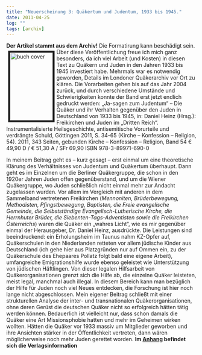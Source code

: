 ```yaml
---
title: "Neuerscheinung 3: Quäkertum und Judentum, 1933 bis 1945."
date: 2011-04-25
log: ""
tags: [archiv]
---
```

**Der Artikel stammt aus dem Archiv!** Die Formatirung kann beschädigt sein.
<a href="http://www.the-independent-friend.de/?q=system/files/buch_cover_freikirchen_ufidr.jpeg"><img border="5" align="left" width="113" vspace="5" hspace="5" height="180" src="http://www.the-independent-friend.de/?q=system/files/buch_cover_freikirchen_ufidr.jpeg" alt="buch cover" /></a>&Uuml;ber diese Ver&ouml;ffentlichung freue ich mich ganz besonders, da ich viel Arbeit (und Kosten) in diesen Text zu Qu&auml;kern und Juden in den Jahren 1933 bis 1945 investiert habe. Mehrmals war es notwendig geworden, Details im Londoner Qu&auml;kerarchiv vor Ort zu kl&auml;ren. Die Vorarbeiten gehen bis auf das Jahr 2004 zur&uuml;ck, und durch verschiedene Umst&auml;nde und Schwierigkeiten konnte der Band erst jetzt endlich gedruckt werden:
&bdquo;Ja-sagen zum Judentum&ldquo; &ndash; Die Qu&auml;ker und ihr Verhalten gegen&uuml;ber den Juden in Deutschland von 1933 bis 1945, in: Daniel Heinz (Hrsg.): Freikirchen und Juden im &bdquo;Dritten Reich&ldquo;. Instrumentalisierte Heilsgeschichte, antisemitische Vorurteile und verdr&auml;ngte Schuld, G&ouml;ttingen 2011, S. 34-65 (Kirche &ndash; Konfession &ndash; Religion, 54).
2011, 343 Seiten, gebunden Kirche &ndash; Konfession &ndash; Religion, Band 54 &euro; 49,90 D / &euro; 51,30 A / SFr 69,90 ISBN 978-3-89971-690-0
<!--break-->
In meinem Beitrag geht es &ndash; kurz gesagt &ndash; erst einmal um eine theoretische Kl&auml;rung des Verh&auml;ltnisses von Judentum und Qu&auml;kertum &uuml;berhaupt. Dann geht es im Einzelnen um die Berliner Qu&auml;kergruppe, die schon in den 1920er Jahren Juden offen gegen&uuml;berstand, und um die Wiener Qu&auml;kergruppe, wo Juden schlie&szlig;lich nicht einmal mehr zur Andacht zugelassen wurden.
Vor allem im Vergleich mit anderen in dem Sammelband vertretenen Freikirchen (<i>Mennoniten, Br&uuml;derbewegung, Methodisten, Pfingstbewegung, Baptisten, die Freie evangelische Gemeinde, die Selbstst&auml;ndige Evangelisch-Lutherische Kirche, die Herrnhuter Br&uuml;der, die Siebenten-Tags-Adventisten sowie die Freikirchen &Ouml;sterreichs</i>) waren die Qu&auml;ker ein &bdquo;wahres Licht&ldquo;, wie es mir gegen&uuml;ber einmal der Herausgeber, Dr. Daniel Heinz, ausdr&uuml;ckte. Die Leistungen sind beeindruckend: ein Erholungsheim im Taunus nahm KZ-Opfer auf, Qu&auml;kerschulen in den Niederlanden retteten vor allem j&uuml;dische Kinder aus Deutschland (ich gehe hier aus Platzgr&uuml;nden nur auf Ommen ein, zu der Qu&auml;kerschule des Ehepaares Pollatz folgt bald eine eigene Arbeit), umfangreiche Emigrationshilfe wurde ebenso geleistet wie Unterst&uuml;tzung von j&uuml;dischen H&auml;ftlingen.
Von dieser legalen Hilfsarbeit von Qu&auml;kerorganisationen grenzt sich die Hilfe ab, die einzelne Qu&auml;ker leisteten, meist legal, manchmal auch illegal. In diesem Bereich kann man bez&uuml;glich der Hilfe f&uuml;r Juden noch viel Neues entdecken, die Forschung ist hier noch lange nicht abgeschlossen.
Mein eigener Beitrag schlie&szlig;t mit einer strukturellen Analyse der inter- und transnationalen Qu&auml;kerorganisationen, ohne deren Ger&uuml;st die deutschen Qu&auml;ker nicht so erfolgreich h&auml;tten t&auml;tig werden k&ouml;nnen. Bedauerlich ist vielleicht nur, dass schon damals die Qu&auml;ker eine Art Missionsphobie hatten und mehr im Geheimen wirken wollten. H&auml;tten die Qu&auml;ker vor 1933 massiv um Mitglieder geworben und ihre Ansichten st&auml;rker in der &Ouml;ffentlichkeit vertreten, dann w&auml;ren m&ouml;glicherweise noch mehr Juden gerettet worden.
**Im <a href="http://www.the-independent-friend.de/?q=system/files/verlagsinfo_freikirche_u_juden.pdf">Anhang</a> befindet sich die Verlagsinformation**
